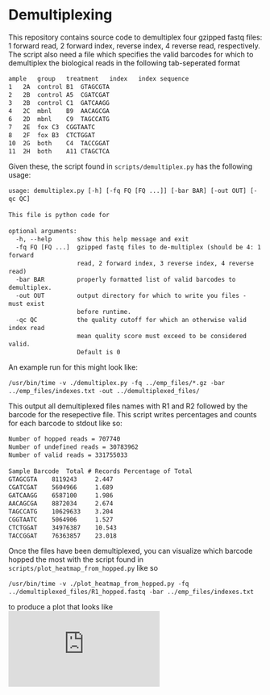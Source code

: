 # Demultiplexing

This repository contains source code to demultiplex four gzipped fastq files: 1 forward read, 2 forward index, reverse index, 4 reverse read, respectively.
The script also need a file which specifies the valid barcodes for which to demultiplex the biological reads in the following tab-seperated format

```
ample   group   treatment   index   index sequence
1   2A  control B1  GTAGCGTA
2   2B  control A5  CGATCGAT
3   2B  control C1  GATCAAGG
4   2C  mbnl    B9  AACAGCGA
6   2D  mbnl    C9  TAGCCATG
7   2E  fox C3  CGGTAATC
8   2F  fox B3  CTCTGGAT
10  2G  both    C4  TACCGGAT
11  2H  both    A11 CTAGCTCA
```

Given these, the script found in `scripts/demultiplex.py` has the following usage:

```
usage: demultiplex.py [-h] [-fq FQ [FQ ...]] [-bar BAR] [-out OUT] [-qc QC]

This file is python code for

optional arguments:
  -h, --help       show this help message and exit
  -fq FQ [FQ ...]  gzipped fastq files to de-multiplex (should be 4: 1 forward
                   read, 2 forward index, 3 reverse index, 4 reverse read)
  -bar BAR         properly formatted list of valid barcodes to demultiplex.
  -out OUT         output directory for which to write you files - must exist
                   before runtime.
  -qc QC           the quality cutoff for which an otherwise valid index read
                   mean quality score must exceed to be considered valid.
                   Default is 0
```

An example run for this might look like:

```
/usr/bin/time -v ./demultiplex.py -fq ../emp_files/*.gz -bar ../emp_files/indexes.txt -out ../demultiplexed_files/
```

This output all demultiplexed files names with R1 and R2 followed by the barcode for the resepective file.
This script writes percentages and counts for each barcode to stdout like so:

```
Number of hopped reads = 707740
Number of undefined reads = 30783962
Number of valid reads = 331755033

Sample Barcode  Total # Records Percentage of Total
GTAGCGTA    8119243     2.447
CGATCGAT    5604966     1.689
GATCAAGG    6587100     1.986
AACAGCGA    8872034     2.674
TAGCCATG    10629633    3.204
CGGTAATC    5064906     1.527
CTCTGGAT    34976387    10.543
TACCGGAT    76363857    23.018
```

Once the files have been demultiplexed, you can visualize which barcode hopped the most with the script found in `scripts/plot_heatmap_from_hopped.py` like so

```
/usr/bin/time -v ./plot_heatmap_from_hopped.py -fq ../demultiplexed_files/R1_hopped.fastq -bar ../emp_files/indexes.txt
```

to produce a plot that looks like ![This](https://github.com/2019-bgmp/demultiplexing-jgallowa07/blob/master/plots/heatmap.pdf)

